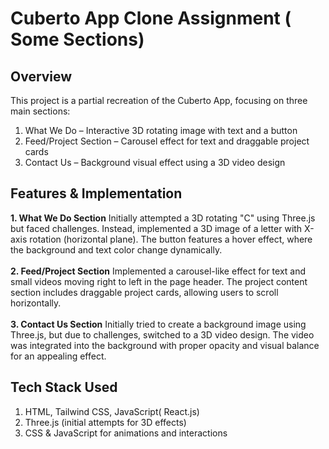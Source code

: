 # Cuberto App Clone Assignment ( Some Sections)
## Overview
This project is a partial recreation of the Cuberto App, focusing on three main sections:

1. What We Do – Interactive 3D rotating image with text and a button
2. Feed/Project Section – Carousel effect for text and draggable project cards
3. Contact Us – Background visual effect using a 3D video design

## Features & Implementation
<b>1. What We Do Section</b>
Initially attempted a 3D rotating "C" using Three.js but faced challenges.
Instead, implemented a 3D image of a letter with X-axis rotation (horizontal plane).
The button features a hover effect, where the background and text color change dynamically.<br><br>
<b>2. Feed/Project Section</b>
Implemented a carousel-like effect for text and small videos moving right to left in the page header.
The project content section includes draggable project cards, allowing users to scroll horizontally.<br><br>
<b>3. Contact Us Section</b>
Initially tried to create a background image using Three.js, but due to challenges, switched to a 3D video design.
The video was integrated into the background with proper opacity and visual balance for an appealing effect.

## Tech Stack Used
1. HTML, Tailwind CSS, JavaScript( React.js)
2. Three.js (initial attempts for 3D effects)
3. CSS & JavaScript for animations and interactions

